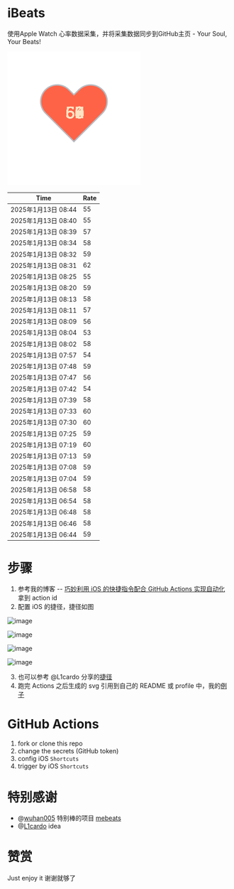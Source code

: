 # iBeats
使用Apple Watch 心率数据采集，并将采集数据同步到GitHub主页 - Your Soul, Your Beats!

![](./files/heart.svg)

<!--START_SECTION:my_heart_rate-->
| Time | Rate | 
 | ---- | ---- | 
| 2025年1月13日 08:44 | 55 |
| 2025年1月13日 08:40 | 55 |
| 2025年1月13日 08:39 | 57 |
| 2025年1月13日 08:34 | 58 |
| 2025年1月13日 08:32 | 59 |
| 2025年1月13日 08:31 | 62 |
| 2025年1月13日 08:25 | 55 |
| 2025年1月13日 08:20 | 59 |
| 2025年1月13日 08:13 | 58 |
| 2025年1月13日 08:11 | 57 |
| 2025年1月13日 08:09 | 56 |
| 2025年1月13日 08:04 | 53 |
| 2025年1月13日 08:02 | 58 |
| 2025年1月13日 07:57 | 54 |
| 2025年1月13日 07:48 | 59 |
| 2025年1月13日 07:47 | 56 |
| 2025年1月13日 07:42 | 54 |
| 2025年1月13日 07:39 | 58 |
| 2025年1月13日 07:33 | 60 |
| 2025年1月13日 07:30 | 60 |
| 2025年1月13日 07:25 | 59 |
| 2025年1月13日 07:19 | 60 |
| 2025年1月13日 07:13 | 59 |
| 2025年1月13日 07:08 | 59 |
| 2025年1月13日 07:04 | 59 |
| 2025年1月13日 06:58 | 58 |
| 2025年1月13日 06:54 | 58 |
| 2025年1月13日 06:48 | 58 |
| 2025年1月13日 06:46 | 58 |
| 2025年1月13日 06:44 | 59 |

<!--END_SECTION:my_heart_rate-->

# 步骤
1. 参考我的博客 -- [巧妙利用 iOS 的快捷指令配合 GitHub Actions 实现自动化](https://github.com/yihong0618/gitblog/issues/198) 拿到 action id
2. 配置 iOS 的捷径，捷径如图

![image](https://user-images.githubusercontent.com/15976103/122154218-0db0b480-ce97-11eb-93bb-5aec07c558dc.png)

![image](https://user-images.githubusercontent.com/15976103/122154236-186b4980-ce97-11eb-8e4b-70551a0391ae.png)

![image](https://user-images.githubusercontent.com/15976103/122154268-2d47dd00-ce97-11eb-902e-3acf292265a9.png)

![image](https://user-images.githubusercontent.com/15976103/122174055-fa144680-ceb4-11eb-9be2-3eb83cd516f7.png)

3. 也可以参考 @L1cardo 分享的[捷径](https://www.icloud.com/shortcuts/6ab6047b459c41ad822ad6b94b1c03d4)
4. 跑完 Actions 之后生成的 svg 引用到自己的 README 或 profile 中，我的[例子](https://github.com/yihong0618) 

# GitHub Actions

1. fork or clone this repo
2. change the secrets (GitHub token)
3. config iOS `Shortcuts` 
4. trigger by iOS `Shortcuts`

# 特别感谢
- @[wuhan005](https://github.com/wuhan005) 特别棒的项目 [mebeats](https://github.com/wuhan005/mebeats)
- @[L1cardo](https://github.com/L1cardo) idea

# 赞赏
Just enjoy it
谢谢就够了
